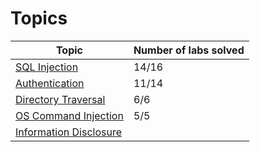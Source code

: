 # Topics
| Topic | Number of labs solved |
|---|---|
| [SQL Injection](https://github.com/datthinh1801/Writeups/tree/main/PortSwigger/SQL%20Injection) | 14/16 |
| [Authentication](https://github.com/datthinh1801/Writeups/tree/main/PortSwigger/Authentication) | 11/14 |
| [Directory Traversal](https://github.com/datthinh1801/Writeups/tree/main/PortSwigger/Directory%20Traversal) | 6/6 |
| [OS Command Injection](https://github.com/datthinh1801/Writeups/tree/main/PortSwigger/OS%20Command%20Injection) | 5/5 |
| [Information Disclosure](https://github.com/datthinh1801/Writeups/tree/main/PortSwigger/Information%20Disclosure) | |

